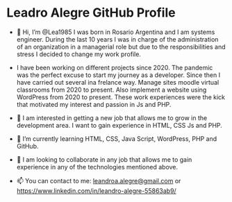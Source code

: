 # Leadro Alegre GitHub Profile
- 👋 Hi, I’m @Lea1985 I was born in Rosario Argentina and I am systems engineer. During the last 10 years I was in charge of the administration of an organization in a         managerial role but due to the responsibilities and stress I decided to change my work profile.

- I have been working on different projects since 2020.
  The pandemic was the perfect excuse to start my journey as a developer.
  Since then I have carried out several ina frelance way. Manage sites moodle virtual classrooms  from 2020 to present. 
  Also implement a  website using WordPress from 2020 to present.
  These  work experiences were the kick that motivated my interest and passion in Js and PHP.

- 👀 I am interested in getting a new job that allows me to grow in the development area. I want to gain experience in HTML, CSS Js and PHP. 


- 🌱 I’m currently learning HTML, CSS, Java Script, WordPress, PHP and GitHub.
- 💞️ I am looking to collaborate in any job that allows me to gain experience in any of the technologies mentioned above.
- 📫 You can contact to me: leandroa.alegre@gmail.com or https://www.linkedin.com/in/leandro-alegre-55863ab9/

<!---
Lea1985/Lea1985 is a ✨ special ✨ repository because its `README.md` (this file) appears on your GitHub profile.
You can click the Preview link to take a look at your changes.
--->
